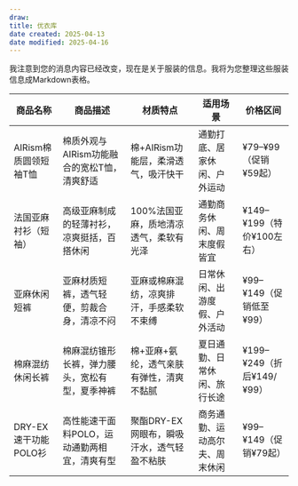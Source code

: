 ```yaml
---
draw:
title: 优衣库
date created: 2025-04-13
date modified: 2025-04-16
---
```


我注意到您的消息内容已经改变，现在是关于服装的信息。我将为您整理这些服装信息成Markdown表格。

| 商品名称            | 商品描述                      | 材质特点                     | 适用场景            | 价格区间                  |
| --------------- | ------------------------- | ------------------------ | --------------- | --------------------- |
| AIRism棉质圆领短袖T恤  | 棉质外观与AIRism功能融合的宽松T恤，清爽舒适 | 棉+AIRism功能层，柔滑透气，吸汗快干    | 通勤打底、居家休闲、户外运动  | ¥79–¥99（促销¥59起）|
| 法国亚麻衬衫（短袖）| 高级亚麻制成的轻薄衬衫，凉爽挺括，百搭休闲     | 100%法国亚麻，质地清凉透气，柔软有光泽    | 通勤商务休闲、周末度假皆宜   | ¥149–¥199（特价¥100左右）|
| 亚麻休闲短裤          | 亚麻材质短裤，透气轻便，剪裁合身，清凉不闷     | 亚麻或棉麻混纺，凉爽排汗，手感柔软不束缚     | 日常休闲、出游度假、户外活动  | ¥99–¥149（促销低至¥99）|
| 棉麻混纺休闲长裤        | 棉麻混纺锥形长裤，弹力腰头，宽松有型，夏季神裤   | 棉+亚麻+氨纶，透气亲肤有弹性，清爽不黏腻    | 夏日通勤、日常休闲、旅行长途  | ¥199–¥249（折后¥149/¥99）|
| DRY-EX速干功能POLO衫 | 高性能速干面料POLO，运动通勤两相宜，清爽有型  | 聚酯DRY-EX网眼布，瞬吸汗水，透气轻盈不粘肤 | 商务通勤、运动高尔夫、周末休闲 | ¥99–¥149（促销¥79起）|
